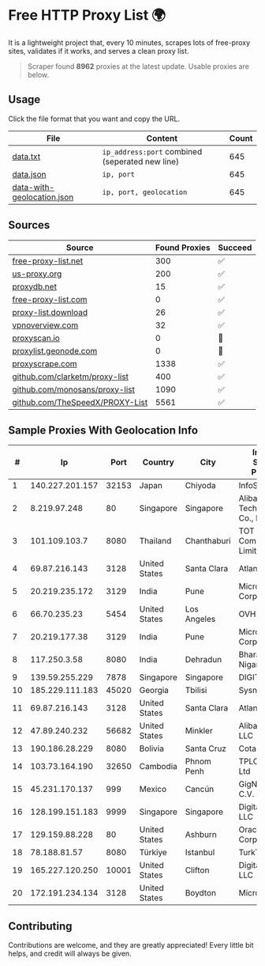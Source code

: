 
# Free HTTP Proxy List 🌍

It is a lightweight project that, every 10 minutes, scrapes lots of free-proxy sites, validates if it works, and serves a clean proxy list.


> Scraper found **8962** proxies at the latest update. Usable proxies are below.

## Usage

Click the file format that you want and copy the URL.


|File|Content|Count|
|----|-------|-----|
|[data.txt](https://raw.githubusercontent.com/themiralay/Proxy-List-World/master/data.txt)|`ip_address:port` combined (seperated new line)|645|
|[data.json](https://raw.githubusercontent.com/themiralay/Proxy-List-World/master/data.json)|`ip, port`|645|
|[data-with-geolocation.json](https://raw.githubusercontent.com/themiralay/Proxy-List-World/master/data-with-geolocation.json)|`ip, port, geolocation`|645|

## Sources

|Source|Found Proxies|Succeed|
|------|-------------|-------|
|[free-proxy-list.net](https://free-proxy-list.net)|300|✅|
|[us-proxy.org](https://www.us-proxy.org)|200|✅|
|[proxydb.net](http://proxydb.net)|15|✅|
|[free-proxy-list.com](https://free-proxy-list.com/?page=&port=&type%5B%5D=http&type%5B%5D=https&up_time=0&search=Search)|0|✅|
|[proxy-list.download](https://www.proxy-list.download/HTTP)|26|✅|
|[vpnoverview.com](https://vpnoverview.com/privacy/anonymous-browsing/free-proxy-servers)|32|✅|
|[proxyscan.io](https://www.proxyscan.io)|0|🚫|
|[proxylist.geonode.com](https://proxylist.geonode.com/api/proxy-list?limit=300&page=1&sort_by=lastChecked&sort_type=desc&protocols=http,https)|0|🚫|
|[proxyscrape.com](https://api.proxyscrape.com/v2/?request=displayproxies&protocol=http&timeout=10000&country=all&ssl=all&anonymity=all)|1338|✅|
|[github.com/clarketm/proxy-list](https://raw.githubusercontent.com/clarketm/proxy-list/master/proxy-list-raw.txt)|400|✅|
|[github.com/monosans/proxy-list](https://raw.githubusercontent.com/monosans/proxy-list/main/proxies/http.txt)|1090|✅|
|[github.com/TheSpeedX/PROXY-List](https://raw.githubusercontent.com/TheSpeedX/PROXY-List/master/http.txt)|5561|✅|


## Sample Proxies With Geolocation Info

|#|Ip|Port|Country|City|Internet Service Provider|
|-|--|----|-------|----|-------------------------|
|1|140.227.201.157|32153|Japan|Chiyoda|InfoSphere|
|2|8.219.97.248|80|Singapore|Singapore|Alibaba (US) Technology Co., Ltd.|
|3|101.109.103.7|8080|Thailand|Chanthaburi|TOT Public Company Limited|
|4|69.87.216.143|3128|United States|Santa Clara|Atlantic.net|
|5|20.219.235.172|3129|India|Pune|Microsoft Corporation|
|6|66.70.235.23|5454|United States|Los Angeles|OVH Hosting|
|7|20.219.177.38|3129|India|Pune|Microsoft Corporation|
|8|117.250.3.58|8080|India|Dehradun|Bharat Sanchar Nigam Ltd|
|9|139.59.255.229|7878|Singapore|Singapore|DIGITALOCEAN|
|10|185.229.111.183|45020|Georgia|Tbilisi|Sysnet LLC|
|11|69.87.216.143|3128|United States|Santa Clara|Atlantic.net|
|12|47.89.240.232|56682|United States|Minkler|Alibaba.com LLC|
|13|190.186.28.229|8080|Bolivia|Santa Cruz|Cotas Ltda.|
|14|103.73.164.190|32650|Cambodia|Phnom Penh|TPLC Holdings Ltd|
|15|45.231.170.137|999|Mexico|Cancún|GigNet, S.A. de C.V.|
|16|128.199.151.183|9999|Singapore|Singapore|DigitalOcean, LLC|
|17|129.159.88.228|80|United States|Ashburn|Oracle Corporation|
|18|78.188.81.57|8080|Türkiye|Istanbul|TurkTelecom|
|19|165.227.120.250|10001|United States|Clifton|DigitalOcean, LLC|
|20|172.191.234.134|3128|United States|Boydton|Microsoft|



## Contributing

Contributions are welcome, and they are greatly appreciated! Every
little bit helps, and credit will always be given.

